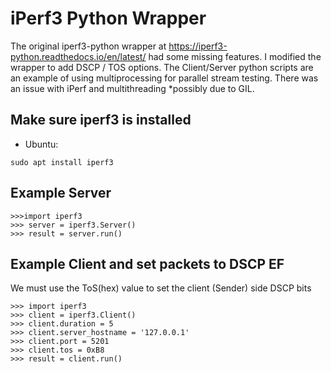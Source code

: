 # iPerf3 Python Wrapper

The original iperf3-python wrapper at https://iperf3-python.readthedocs.io/en/latest/ had some missing features.
I modified the wrapper to add DSCP / TOS options. 
The Client/Server python scripts are an example of using multiprocessing for parallel stream testing.
There was an issue with iPerf and multithreading *possibly due to GIL.

## Make sure iperf3 is installed
- Ubuntu:
```
sudo apt install iperf3
```
## Example Server
```
>>>import iperf3
>>> server = iperf3.Server()
>>> result = server.run()
```

## Example Client and set packets to DSCP EF
We must use the ToS(hex) value to set the client (Sender) side DSCP bits
```
>>> import iperf3
>>> client = iperf3.Client()
>>> client.duration = 5 
>>> client.server_hostname = '127.0.0.1'
>>> client.port = 5201
>>> client.tos = 0xB8
>>> result = client.run()
```
